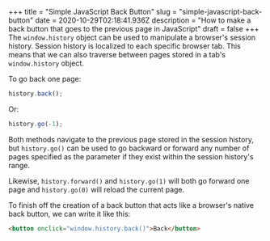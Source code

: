 +++
title = "Simple JavaScript Back Button"
slug = "simple-javascript-back-button"
date = 2020-10-29T02:18:41.936Z
description = "How to make a back button that goes to the previous page in JavaScript"
draft = false
+++
The `window.history` object can be used to manipulate a browser's session history. Session history is localized to each specific browser tab. This means that we can also traverse between pages stored in a tab's `window.history` object.

To go back one page:
```js
history.back();
```

Or:
```js
history.go(-1);
```

Both methods navigate to the previous page stored in the session history, but `history.go()` can be used to go backward or forward any number of pages specified as the parameter if they exist within the session history's range.

Likewise, `history.forward()` and `history.go(1)` will both go forward one page and `history.go(0)` will reload the current page.

To finish off the creation of a back button that acts like a browser's native back button, we can write it like this:

```html
<button onclick="window.history.back()">Back</button>
```
